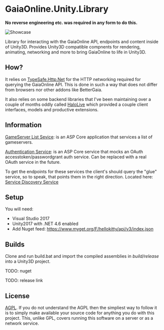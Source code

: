 # GaiaOnline.Unity.Library

**No reverse engineering etc. was required in any form to do this.**

![Showcase](http://i.imgur.com/waYynnx.gif "Demo of some components")

Library for interacting with the GaiaOnline API, endpoints and content inside of Unity3D. Provides Unity3D compatible compnents for rendering, animating, networking and more to bring GaiaOnline to life in Unity3D.

## How?

It relies on [TypeSafe.Http.Net](https://github.com/HelloKitty/TypeSafe.Http.Net) for the HTTP networking required for querying the GaiaOnline API. This is done in such a way that does not differ from browsers nor other addons like BetterGaia.

It also relies on some backend libraries that I've been maintaining over a couple of months oddly called [HaloLive](https://github.com/halolive) which provided a couple client interfaces, models and productive extensions.

## Information

[GameServer List Sevice](https://github.com/GaiaOnlineCommunity/GaiaOnline.Unity.Library/tree/master/src/GaiaOnline.GameServerList.Service): is an ASP Core application that services a list of gameservers.

[Authentication Service](https://github.com/GaiaOnlineCommunity/GaiaOnline.Unity.Library/tree/master/src/GaiaOnline.Authentication.Service): is an ASP Core service that mocks an OAuth accesstoken/passwordgrant auth service. Can be replaced with a real OAuth service in the future.

To get the endpoints for these services the client's should query the "glue" service, so to speak, that points them in the right direction. Located here: [Service Discovery Service](https://github.com/GaiaOnlineCommunity/HaloLive.ServiceDiscovery.Service)

## Setup

You will need:

* Visual Studio 2017
* Unity2017 with .NET 4.6 enabled
* Add Nuget feed: https://www.myget.org/F/hellokitty/api/v3/index.json

## Builds

Clone and run build.bat and import the compiled assemblies in *build/release* into a Unity3D project.

TODO: nuget

TODO: release link

## License

[AGPL](https://www.gnu.org/licenses/agpl-3.0.en.html). If you do not understand the AGPL then the simpliest way to follow it is to simply make available your source code for anything you do with this project. This, unlike GPL, covers running this software on a server or as a network service.
